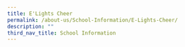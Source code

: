 ```yaml
---
title: E'Lights Cheer
permalink: /about-us/School-Information/E-Lights-Cheer/
description: ""
third_nav_title: School Information
---
```

